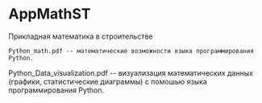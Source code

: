 # AppMathST
Прикладная математика в строительстве


 	Python_math.pdf -- математические возможности языка программирования Python.
  Python_Data_visualization.pdf -- визуализация математических данных (графики, статистические диаграммы) 
  с помошью языка программирования Python.
